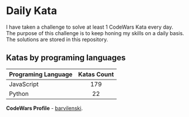 # Daily Kata

I have taken a challenge to solve at least 1 CodeWars Kata every day.  
The purpose of this challenge is to keep honing my skills on a daily basis.  
The solutions are stored in this repository.

## Katas by programing languages

| Programing Language | Katas Count |
| ------------------- | :---------: |
| JavaScript          |         179 |
| Python              |          22 |


**CodeWars Profile** - [barvilenski](https://www.codewars.com/users/vbarv24).
